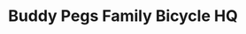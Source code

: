---
title: "Buddy Pegs Family Bicycle HQ"
url: /bentonville/buddy-pegs-family-bicycle-hq/
shop: bicycle
---